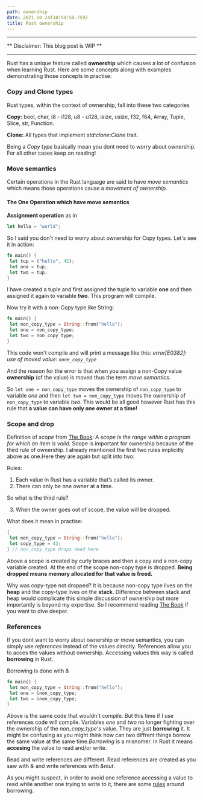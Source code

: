```yaml
---
path: ownership
date: 2021-10-24T10:59:58.759Z
title: Rust ownership
---
```


---

** Disclaimer: This blog post is WIP **

---

Rust has a unique feature called **ownership** which causes a lot of confusion when learning Rust. Here are some concepts along with examples demonstrating those concepts in practise:

### Copy and Clone types

Rust types, within the context of ownership, fall into these two categories

**Copy:** bool, char, i8 - i128, u8 - u128, isize, usize, f32, f64, Array, Tuple, Slice, str, Function.

**Clone:** All types that implement _std:clone:Clone_ trait.

Being a _Copy type_ basically mean you dont need to worry about ownership. For all other cases keep on reading!

### Move semantics

Certain operations in the Rust language are said to have _move semantics_ which means those operations cause a _movement of ownership_.

#### The One Operation which have move semantics

**Assignment operation** as in

```rust
let hello = "world";
```

So I said you don't need to worry about ownership for Copy types. Let's see it in action:

```rust
fn main() {
 let tup = ("hello", 42);
 let one = tup;
 let two = tup;
}
```

I have created a tuple and first assigned the tuple to variable **one** and then assigned it again to variable **two**. This program will compile.

Now try it with a non-Copy type like String:

```rust
fn main() {
 let non_copy_type = String::from("hello");
 let one = non_copy_type;
 let two = non_copy_type;
}
```

This code won't compile and will print a message like this: _error[E0382]: use of moved value: `none_copy_type`_

And the reason for the error is that when you assign a non-Copy value **ownership** (of the value) is moved thus the term _move semantics_.

So `let one = non_copy_type` moves the ownership of `non_copy_type` to variable _one_ and then `let two = non_copy_type` moves the ownership of `non_copy_type` to variable _two_. This would be all good however Rust has this rule that **a value can have only one owner at a time!**

### Scope and drop

Definition of _scope_ from [The Book](https://doc.rust-lang.org/book/ch04-01-what-is-ownership.html#variable-scope): _A scope is the range within a program for which an item is valid._ Scope is important for ownership because of the third rule of ownership. I already mentioned the first two rules implicitly above as one.Here they are again but split into two:

Rules:

1. Each value in Rust has a variable that’s called its owner.
2. There can only be one owner at a time.

So what is the third rule?

3. When the owner goes out of scope, the value will be dropped.

What does it mean in practise:

```rust
{
 let non_copy_type = String::from("hello");
 let copy_type = 42;
} // non_copy_type drops dead here
```

Above a scope is created by curly braces and then a copy and a non-copy variable created. At the end of the scope non-copy type is dropped. **Being dropped means memory allocated for that value is freed.**

Why was copy-type not dropped? It is because non-copy type lives on the **heap** and the copy-type lives on the **stack**. Difference between stack and heap would complicate this simple discussion of ownership but more importantly is beyond my expertise. So I recommend reading [The Book](https://doc.rust-lang.org/book/ch04-01-what-is-ownership.html#the-stack-and-the-heap) if you want to dive deeper.

### References

If you dont want to worry about ownership or move semantics, you can simply use _references_ instead of the values directly. References allow you to acces the values without ownership. Accessing values this way is called **borrowing** in Rust.

Borrowing is done with _&_

```rust
fn main() {
 let non_copy_type = String::from("hello");
 let one = &non_copy_type;
 let two = &non_copy_type;
}
```

Above is the same code that wouldn't compile. But this time if I use references code will compile. Variables _one_ and _two_ no longer fighting over the ownership of the _non_copy_type_'s value. They are just **borrowing** it. It might be confusing as you might think how can two diffrent things borrow the same value at the same time._Borrowing_ is a misnomer. In Rust it means **accesing** the value to read and/or write.

Read and write references are different. Read references are created as you saw with _&_ and write references with _&mut_.

As you might suspect, in order to avoid one reference accessing a value to read while another one trying to write to it, there are some [rules](https://doc.rust-lang.org/book/ch04-02-references-and-borrowing.html#the-rules-of-references) around borrowing.
